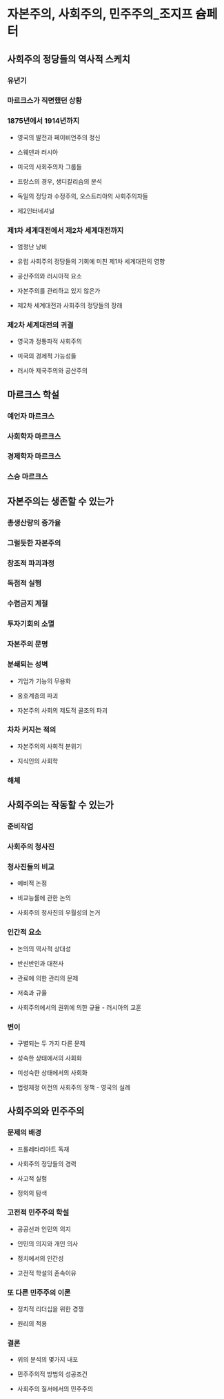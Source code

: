 # 자본주의, 사회주의, 민주주의_조지프 슘페터


## 사회주의 정당들의 역사적 스케치

### 유년기

### 마르크스가 직면했던 상황

### 1875년에서 1914년까지

- 영국의 발전과 페이비언주의 정신

- 스웨덴과 러시아

- 미국의 사회주의자 그룹들

- 프랑스의 경우, 생디칼리슴의 분석

- 독일의 정당과 수정주의, 오스트리아의 사회주의자들

- 제2인터네셔널

### 제1차 세계대전에서 제2차 세계대전까지

- 엄청난 낭비

- 유럽 사회주의 정당들의 기회에 미친 제1차 세계대전의 영향

- 공산주의와 러시아적 요소

- 자본주의를 관리하고 있지 않은가

- 제2차 세계대전과 사회주의 정당들의 장래

### 제2차 세계대전의 귀결

- 영국과 정통파적 사회주의

- 미국의 경제적 가능성들

- 러시아 제국주의와 공산주의

## 마르크스 학설

### 예언자 마르크스

### 사회학자 마르크스

### 경제학자 마르크스

### 스승 마르크스

## 자본주의는 생존할 수 있는가

### 총생산량의 증가율

### 그럴듯한 자본주의

### 창조적 파괴과정

### 독점적 실행

### 수렵금지 계절

### 투자기회의 소멸

### 자본주의 문명

### 분쇄되는 성벽

- 기업가 기능의 무용화

- 옹호계층의 파괴

- 자본주의 사회의 제도적 골조의 파괴

### 차차 커지는 적의

- 자본주의의 사회적 분위기

- 지식인의 사회학

### 해체

## 사회주의는 작동할 수 있는가

### 준비작업

### 사회주의 청사진

### 청사진들의 비교

- 예비적 논점

- 비교능률에 관한 논의

- 사회주의 청사진의 우월성의 논거

### 인간적 요소

- 논의의 역사적 상대성

- 반신반인과 대천사

- 관료에 의한 관리의 문제

- 저축과 규율

- 사회주의에서의 권위에 의한 규율 - 러시아의 교훈

### 변이

- 구별되는 두 가지 다른 문제

- 성숙한 상태에서의 사회화

- 미성숙한 상태에서의 사회화

- 법령제정 이전의 사회주의 정책 - 영국의 실례

## 사회주의와 민주주의

### 문제의 배경

- 프롤레타리아트 독재

- 사회주의 정당들의 경력

- 사고적 실험

- 정의의 탐색

### 고전적 민주주의 학설

- 공공선과 인민의 의지

- 인민의 의지와 개인 의사

- 정치에서의 인간성

- 고전적 학설의 존속이유

### 또 다른 민주주의 이론

- 정치적 리더십을 위한 경쟁

- 원리의 적용

### 결론

- 위의 분석의 몇가지 내포

- 민주주의적 방법의 성공조건

- 사회주의 질서에서의 민주주의

